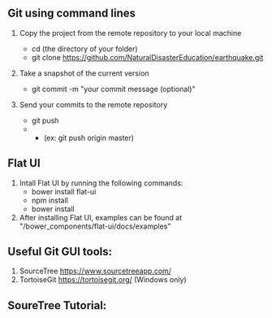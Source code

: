 ## Git using command lines
1. Copy the project from the remote repository to your local machine
    - cd (the directory of your folder)
    - git clone https://github.com/NaturalDisasterEducation/earthquake.git

2. Take a snapshot of the current version
    - git commit -m "your commit message (optional)"
    
3. Send your commits to the remote repository
   - git push <remote> <branch>
   - - (ex: git push origin master)


## Flat UI
1. Intall Flat UI by running the following commands:
    - bower install flat-ui
    - npm install
    - bower install
2. After installing Flat UI, examples can be found at "/bower_components/flat-ui/docs/examples"


## Useful Git GUI tools:
1. SourceTree https://www.sourcetreeapp.com/
2. TortoiseGit https://tortoisegit.org/ (Windows only)

## SoureTree Tutorial:
